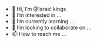 - 👋 Hi, I’m @Israel kings
- 👀 I’m interested in ...
- 🌱 I’m currently learning ...
- 💞️ I’m looking to collaborate on ...
- 📫 How to reach me ...

<!---
Israel kings/Israel kings is a ✨ special ✨ repository because its `README.md` (this file) appears on your GitHub profile.
You can click the Preview link to take a look at your changes.
--->

